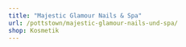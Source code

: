 ```yaml
---
title: "Majestic Glamour Nails & Spa"
url: /pottstown/majestic-glamour-nails-und-spa/
shop: Kosmetik
---
```

